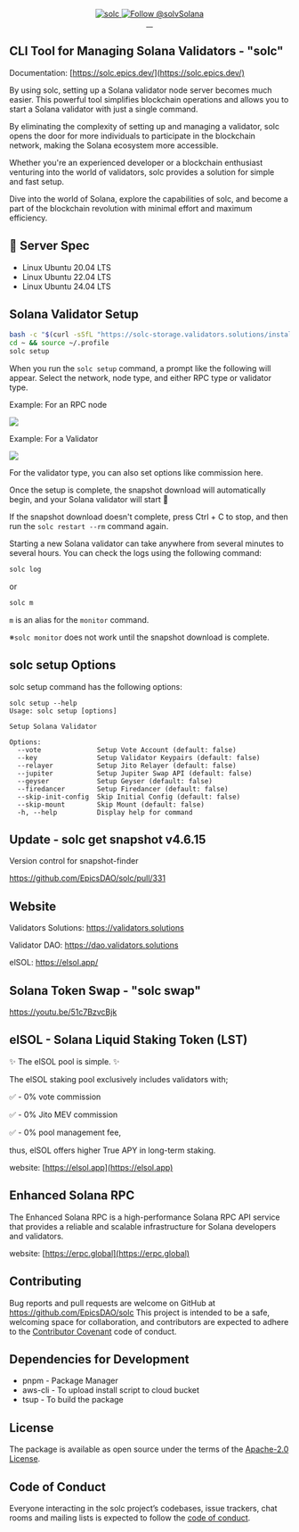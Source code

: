 <p align="center">
  <a href="https://solc.epics.dev/">
    <img src="https://solc-storage.validators.solutions/ogp.jpg" alt="solc" />
  </a>
<!-- chore: trigger release workflow via docs-only change -->
  <a href="https://twitter.com/intent/follow?screen_name=solvSolana">
    <img src="https://img.shields.io/twitter/follow/solvSolana.svg?label=Follow%20@solvSolana" alt="Follow @solvSolana" />
  </a>
  <br/>
  <a aria-label="npm version" href="https://www.npmjs.com/package/@ily-validatro/solc">
    <img alt="" src="https://badgen.net/npm/v/@ily-validatro/solc">
  </a>
  <a aria-label="Downloads Number" href="https://www.npmjs.com/package/@ily-validatro/solc">
    <img alt="" src="https://badgen.net/npm/dt/@ily-validatro/solc">
  </a>
  <a aria-label="License" href="https://github.com/EpicsDAO/solc/blob/master/LICENSE.txt">
    <img alt="" src="https://badgen.net/badge/license/Apache/blue">
  </a>
    <a aria-label="Code of Conduct" href="https://github.com/EpicsDAO/solc/blob/master/CODE_OF_CONDUCT.md">
    <img alt="" src="https://img.shields.io/badge/Contributor%20Covenant-2.1-4baaaa.svg">
  </a>
</p>

## CLI Tool for Managing Solana Validators - "solc"

Documentation: [https://solc.epics.dev/](https://solc.epics.dev/)

By using solc, setting up a Solana validator node server becomes much easier. This powerful tool simplifies blockchain operations and allows you to start a Solana validator with just a single command.

By eliminating the complexity of setting up and managing a validator, solc opens the door for more individuals to participate in the blockchain network, making the Solana ecosystem more accessible.

Whether you're an experienced developer or a blockchain enthusiast venturing into the world of validators, solc provides a solution for simple and fast setup.

Dive into the world of Solana, explore the capabilities of solc, and become a part of the blockchain revolution with minimal effort and maximum efficiency.

## 📖 Server Spec

- Linux Ubuntu 20.04 LTS
- Linux Ubuntu 22.04 LTS
- Linux Ubuntu 24.04 LTS

## Solana Validator Setup

```bash
bash -c "$(curl -sSfL "https://solc-storage.validators.solutions/install")"
cd ~ && source ~/.profile
solc setup
```

When you run the `solc setup` command, a prompt like the following will appear.
Select the network, node type, and either RPC type or validator type.

Example: For an RPC node

![](https://storage.googleapis.com/epics-bucket/solc/assets/setup-rpc.png)

Example: For a Validator

![](https://storage.googleapis.com/epics-bucket/solc/assets/setup-jito-v.png)

For the validator type, you can also set options like commission here.

Once the setup is complete, the snapshot download will automatically begin,
and your Solana validator will start 🎊

If the snapshot download doesn't complete, press Ctrl + C to stop,
and then run the `solc restart --rm` command again.

Starting a new Solana validator can take anywhere from several minutes to several hours.
You can check the logs using the following command:

```bash
solc log
```

or

```bash
solc m
```

`m` is an alias for the `monitor` command.

※`solc monitor` does not work until the snapshot download is complete.

## solc setup Options

solc setup command has the following options:

```
solc setup --help
Usage: solc setup [options]

Setup Solana Validator

Options:
  --vote              Setup Vote Account (default: false)
  --key               Setup Validator Keypairs (default: false)
  --relayer           Setup Jito Relayer (default: false)
  --jupiter           Setup Jupiter Swap API (default: false)
  --geyser            Setup Geyser (default: false)
  --firedancer        Setup Firedancer (default: false)
  --skip-init-config  Skip Initial Config (default: false)
  --skip-mount        Skip Mount (default: false)
  -h, --help          Display help for command
```

## Update - solc get snapshot v4.6.15

Version control for snapshot-finder

https://github.com/EpicsDAO/solc/pull/331

## Website

Validators Solutions: https://validators.solutions

Validator DAO: https://dao.validators.solutions

elSOL: https://elsol.app/

## Solana Token Swap - "solc swap"

https://youtu.be/51c7BzvcBjk

## elSOL - Solana Liquid Staking Token (LST)

✨ The elSOL pool is simple. ✨

The elSOL staking pool exclusively includes validators with;

✅ - 0% vote commission

✅ - 0% Jito MEV commission

✅ - 0% pool management fee,

thus, elSOL offers higher True APY in long-term staking.

website: [https://elsol.app](https://elsol.app)

## Enhanced Solana RPC

The Enhanced Solana RPC is a high-performance Solana RPC API service that provides a reliable and scalable infrastructure for Solana developers and validators.

website: [https://erpc.global](https://erpc.global)

## Contributing

Bug reports and pull requests are welcome on GitHub at https://github.com/EpicsDAO/solc This project is intended to be a safe, welcoming space for collaboration, and contributors are expected to adhere to the [Contributor Covenant](http://contributor-covenant.org) code of conduct.

## Dependencies for Development

- pnpm - Package Manager
- aws-cli - To upload install script to cloud bucket
- tsup - To build the package

## License

The package is available as open source under the terms of the [Apache-2.0 License](https://www.apache.org/licenses/LICENSE-2.0).

## Code of Conduct

Everyone interacting in the solc project’s codebases, issue trackers, chat rooms and mailing lists is expected to follow the [code of conduct](https://github.com/EpicsDAO/solc/blob/master/CODE_OF_CONDUCT.md).
